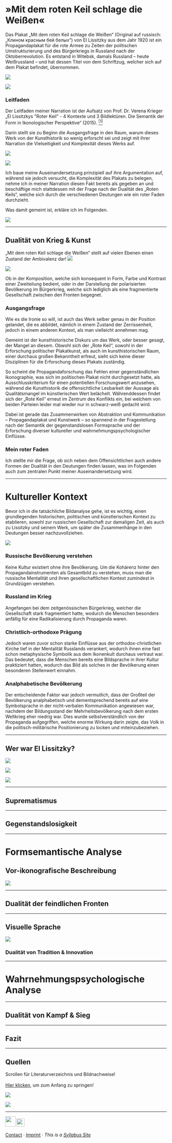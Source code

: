 # »Mit dem roten Keil schlage die Weißen«

Das Plakat „Mit dem roten Keil schlage die Weißen“ (Original auf russisch: „Клином красным бей белых“) von El Lissitzky aus dem Jahr 1920 ist ein Propagandaplakat für die rote Armee zu Zeiten der politischen Umstrukturierung und des Bürgerkriegs in Russland nach der Oktoberrevolution. Es entstand in Witebsk, damals Russland – heute Weißrussland – und hat dessen Titel von dem Schriftzug, welcher sich auf dem Plakat befindet, übernommen.




![](img/parts/Einzelteile-13.png)


![](img/parts/Einzelteile.png)


### Leitfaden
Der Leitfaden meiner Narration ist der Aufsatz von Prof. Dr. Verena Krieger 
„El Lissitzkys "Roter Keil" - 4 Kontexte und 3 Bildlektüren.  Die Semantik der Form in Ikonologischer Perspektive“ (2015). [<sup>&lbrack;1&rbrack;</sup>](#quellen) 



Darin stellt sie zu Beginn die Ausgangsfrage in den Raum, warum dieses Werk von der Kunsthistorik so wenig erforscht sei und zeigt mit ihrer Narration die Vielseitigkeit und Komplexität dieses Werks auf.



![](img/parts/Einzelteile-12.png)


![](img/parts/Einzelteile-11.png)


 Ich baue meine Auseinandersetzung prinzipiell auf ihre Argumentation auf, während sie jedoch versucht, die Komplexität des Plakats zu belegen, nehme ich in meiner Narration diesen Fakt bereits als gegeben an und beschäftige mich stattdessen mit der Frage nach der Dualität des „Roten Keils“, welche sich durch die verschiedenen Deutungen wie ein roter Faden durchzieht.


Was damit gemeint ist, erkläre ich im Folgenden.


![](img/parts/Einzelteile-10.png)


---


## Dualität von Krieg & Kunst

„Mit dem roten Keil schlage die Weißen“ stellt auf vielen Ebenen einen Zustand der Ambivalenz dar!
![](img/artwork/Bild_mit_untertitel_01.png)




![](img/parts/Einzelteile-15.png)


Ob in der Komposition, welche sich konsequent in Form, Farbe und Kontrast einer Zweiteilung bedient, oder in der Darstellung der polarisierten Bevölkerung im Bürgerkrieg, welche sich lediglich als eine fragmentierte Gesellschaft zwischen den Fronten begegnet. 


### Ausgangsfrage
Wie es die Ironie so will, ist auch das Werk selber genau in der Position gelandet, die es abbildet, nämlich in einem Zustand der Zerrissenheit, jedoch in einem anderen Kontext, als man vielleicht annehmen mag. 


Gemeint ist der kunsthistorische Diskurs um das Werk, oder besser gesagt, der Mangel an diesem. Obwohl sich der „Rote Keil“, sowohl in der Erforschung politischer Plakatkunst, als auch im kunsthistorischen Raum, einer durchaus großen Bekanntheit erfreut, sieht sich keine dieser Disziplinen für die Erforschung dieses Plakats zuständig. 


So scheint die Propagandaforschung das Fehlen einer gegenständlichen Ikonographie, was sich im politischen Plakat nicht durchgesetzt hatte, als Ausschlusskriterium für einen potentiellen Forschungswert anzusehen, während die Kunsthistorik die offensichtliche Lesbarkeit der Aussage als Qualitätsmangel im künstlerischen Wert belächelt. Währenddessen findet sich der „Rote Keil“ erneut im Zentrum des Konflikts ein, bei welchem von beiden Parteien leider mal wieder nur in schwarz-weiß gedacht wird.


Dabei ist gerade das Zusammenwirken von Abstraktion und Kommunikation – Propagandaplakat und Kunstwerk – so spannend in der Fragestellung nach der Semantik der gegenstandslosen Formsprache und der Erforschung diverser kultureller und wahrnehmungspsychologischer Einflüsse.


### Mein roter Faden
Ich stellte mir die Frage, ob sich neben dem Offensichtlichen auch andere Formen der Dualität in den Deutungen finden lassen, was im Folgenden auch zum zentralen Punkt meiner Auseinandersetzung wird.


---

# Kultureller Kontext
Bevor ich in die tatsächliche Bildanalyse gehe, ist es wichtig, einen grundlegenden historischen, politischen und künstlerischen Kontext zu etablieren, sowohl zur russischen Gesellschaft zur damaligen Zeit, als auch zu Lissitzky und seinem Werk, um später die Zusammenhänge in den Deutungen besser nachzuvollziehen. 



 ![](img/parts/Einzelteile-8.png)



### Russische Bevölkerung verstehen
Keine Kultur existiert ohne ihre Bevölkerung. Um die Kohärenz hinter den Propagandainstrumenten als Gesamtbild zu verstehen, muss man die russische Mentalität und ihren gesellschaftlichen Kontext zumindest in Grundzügen verstehen. 


### Russland im Krieg
Angefangen bei dem zeitgenössischen Bürgerkrieg, welcher die Gesellschaft stark fragmentiert hatte, wodurch die Menschen besonders anfällig für eine Radikalisierung durch Propaganda waren. 


### Christlich-orthodoxe Prägung
Jedoch waren zuvor schon starke Einflüsse aus der orthodox-christlichen Kirche tief in der Mentalität Russlands verankert, wodurch ihnen eine fast schon metaphysische Symbolik aus dem Ikonenkult durchaus vertraut war. Das bedeutet, dass die Menschen bereits eine Bildsprache in ihrer Kultur praktiziert hatten, wodurch das Bild als solches in der Bevölkerung einen besonderen Stellenwert einnahm.


### Analphabetische Bevölkerung
Der entscheidende Faktor war jedoch vermutlich, dass der Großteil der Bevölkerung analphabetisch und dementsprechend bereits auf eine Symbolsprache in der nicht-verbalen Kommunikation angewiesen war, nachdem der Bildungsstand der Mehrheitsbevölkerung nach dem ersten Weltkrieg eher niedrig war. Dies wurde selbstverständlich von der Propaganda aufgegriffen, welche enorme Wirkung darin zeigte, das Volk in die politisch-militärische Positionierung zu locken und miteinzubeziehen.


---

## Wer war El Lissitzky?
![](img/artwork/Bild_mit_untertitel_02.png)



![](img/artwork/Bild_mit_untertitel_05.png)






![](img/artwork/Bild_mit_untertitel_06.png)


---

## Suprematismus


---

## Gegenstandslosigkeit


---


# Formsemantische Analyse
## Vor-ikonografische Beschreibung


![](img/Formsemantik.gif)


---

## Dualität der feindlichen Fronten


---

## Visuelle Sprache


![](img/Dualität-b.png)



### Dualität von Tradition & Innovation



---

# Wahrnehmungspsychologische Analyse


---

## Dualität von Kampf & Sieg


---

## Fazit

---

## Quellen

Scrollen für Literaturverzeichnis und Bildnachweise!
<br>
<br>
[Hier klicken](#start), um zum Anfang zu springen!



![](img/pfeil2.png)



![](img/pfeil3.png)

---

[<img src='img/fhp.svg' style='height:2.25em'>](https://www.fh-potsdam.de/) 
[<img src='img/id.svg' style='height:1.75em'>](https://interface.fh-potsdam.de/) 

[Contact](mailto:marian.doerk@fh-potsdam.de,philipp.proff@gmx.de?subject=Syllabus%20Site) · [Imprint](https://www.fh-potsdam.de/impressum) · *This is a [Syllabus Site](https://infovis.fh-potsdam.de/syllabus-site/)*
